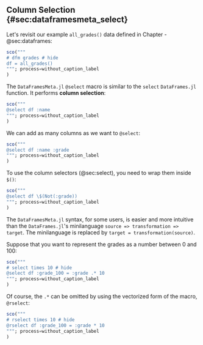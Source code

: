 ## Column Selection {#sec:dataframesmeta_select}

Let's revisit our example `all_grades()` data defined in Chapter -@sec:dataframes:

```jl
sco("""
# dfm grades # hide
df = all_grades()
"""; process=without_caption_label
)
```

The `DataFramesMeta.jl` `@select` macro is similar to the `select` `DataFrames.jl` function.
It performs **column selection**:

```jl
sco("""
@select df :name
"""; process=without_caption_label
)
```

We can add as many columns as we want to `@select`:

```jl
sco("""
@select df :name :grade
"""; process=without_caption_label
)
```

To use the column selectors (@sec:select), you need to wrap them inside `$()`:

```jl
sco("""
@select df \$(Not(:grade))
"""; process=without_caption_label
)
```

The `DataFramesMeta.jl` syntax, for some users, is easier and more intuitive than the `DataFrames.jl`'s minilanguage `source => transformation => target`.
The minilanguage is replaced by `target = transformation(source)`.

Suppose that you want to represent the grades as a number between 0 and 100:

```jl
sco("""
# select times 10 # hide
@select df :grade_100 = :grade .* 10
"""; process=without_caption_label
)
```

Of course, the `.*` can be omitted by using the vectorized form of the macro, `@rselect`:

```jl
sco("""
# rselect times 10 # hide
@rselect df :grade_100 = :grade * 10
"""; process=without_caption_label
)
```
